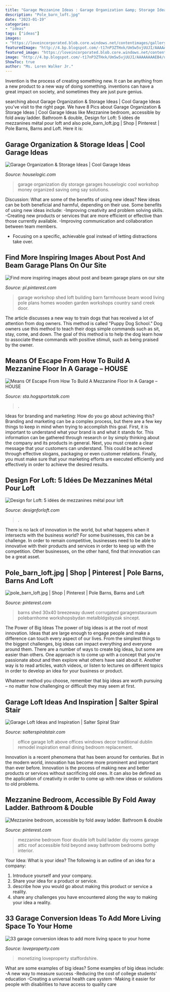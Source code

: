 ```yaml
---
title: "Garage Mezzanine Ideas : Garage Organization &amp; Storage Ideas"
description: "Pole_barn_loft.jpg"
date: "2023-01-19"
categories:
- "ideas"
tags: ["ideas"]
images:
- "https://loveincorporated.blob.core.windows.net/contentimages/gallery/e3d029c3-6f8f-43fc-bd24-0ed0fbd6d961-dellicampini_kitchen_garage_conversion.jpg"
featuredImage: "http://4.bp.blogspot.com/-t17nP3ZTHxk/Um5w5vjUUJI/AAAAAAAAEB4/uvq3f6uU2qM/s640/mezzanine.jpg"
featured_image: "https://loveincorporated.blob.core.windows.net/contentimages/gallery/e3d029c3-6f8f-43fc-bd24-0ed0fbd6d961-dellicampini_kitchen_garage_conversion.jpg"
image: "http://4.bp.blogspot.com/-t17nP3ZTHxk/Um5w5vjUUJI/AAAAAAAAEB4/uvq3f6uU2qM/s640/mezzanine.jpg"
ShowToc: true
author: "Ms. Loren Walker Jr."
---
```



Invention is the process of creating something new. It can be anything from a new product to a new way of doing something. inventions can have a great impact on society, and sometimes they are just pure genius.

	

		
searching about Garage Organization &amp; Storage Ideas | Cool Garage Ideas you've visit to the right page. We have 8 Pics about Garage Organization &amp; Storage Ideas | Cool Garage Ideas like Mezzanine bedroom, accessible by fold away ladder. Bathroom &amp; double, Design for Loft: 5 idées de mezzanines métal pour loft and also pole_barn_loft.jpg | Shop | Pinterest | Pole Barns, Barns and Loft. Here it is:
		
    
## Garage Organization &amp; Storage Ideas | Cool Garage Ideas

<img loading=lazy src="https://static.houselogic.com/content/images/garage-organization-ideas-standard_4cffdc37bfd2eb898191f5876cba79ae_1280x854_q85.jpg" onerror="this.onerror=null;this.src='https://tse4.mm.bing.net/th?id=OIP.9tVfbX_vhQsRip3gcfxCqwHaE7&amp;pid=15.1';" alt="Garage Organization &amp; Storage Ideas | Cool Garage Ideas">

_Source: houselogic.com_

>garage organization diy storage garages houselogic cool workshop money organized saving omg say solutions. 

	

Discussion: What are some of the benefits of using new ideas?
New ideas can be both beneficial and harmful, depending on their use. Some benefits of using new ideas include: 
-Improving creativity and problem solving skills.
-Creating new products or services that are more efficient or effective than those currently available.
-Improving communication and collaboration between team members. 
- Focusing on a specific, achievable goal instead of letting distractions take over.

    
## Find More Inspiring Images About Post And Beam Garage Plans On Our Site

<img loading=lazy src="https://i.pinimg.com/736x/65/73/e2/6573e23bbb8f8105a6a6d813df6ba5e1.jpg" onerror="this.onerror=null;this.src='https://tse1.mm.bing.net/th?id=OIP.MiMmomv9b27aZs-SA1cUSQHaE7&amp;pid=15.1';" alt="Find more inspiring images about post and beam garage plans on our site">

_Source: pl.pinterest.com_

>garage workshop shed loft building barn farmhouse beam wood living pole plans homes wooden garden workshops country sand creek door. 

	

The article discusses a new way to train dogs that has received a lot of attention from dog owners. This method is called "Puppy Dog School." Dog owners use this method to teach their dogs simple commands such as sit, stay, come, and down. The goal of this method is to help the dog learn how to associate these commands with positive stimuli, such as being praised by the owner.

    
## Means Of Escape From How To Build A Mezzanine Floor In A Garage – HOUSE

<img loading=lazy src="https://sta.hogsportstalk.com/wp-content/uploads/2018/07/How-to-Build-a-Mezzanine-Floor-in-a-Garage-Cafe.jpg" onerror="this.onerror=null;this.src='https://tse2.mm.bing.net/th?id=OIP.U4aoNdCrXiz1NJjsnnRfcwHaFj&amp;pid=15.1';" alt="Means Of Escape From How To Build A Mezzanine Floor In A Garage – HOUSE">

_Source: sta.hogsportstalk.com_

>. 

	

Ideas for branding and marketing: How do you go about achieving this?
Branding and marketing can be a complex process, but there are a few key things to keep in mind when trying to accomplish this goal. First, it is important to understand what your brand is and what it stands for. This information can be gathered through research or by simply thinking about the company and its products in general. Next, you must create a clear message that your customers can understand. This could be achieved through effective slogans, packaging or even customer relations. Finally, you must make sure that your marketing efforts are executed efficiently and effectively in order to achieve the desired results.

    
## Design For Loft: 5 Idées De Mezzanines Métal Pour Loft

<img loading=lazy src="http://4.bp.blogspot.com/-t17nP3ZTHxk/Um5w5vjUUJI/AAAAAAAAEB4/uvq3f6uU2qM/s640/mezzanine.jpg" onerror="this.onerror=null;this.src='https://tse3.mm.bing.net/th?id=OIP.LIa5npwm_jE90_fMFChY0AHaFj&amp;pid=15.1';" alt="Design for Loft: 5 idées de mezzanines métal pour loft">

_Source: designforloft.com_

>. 

	

There is no lack of innovation in the world, but what happens when it intersects with the business world? For some businesses, this can be a challenge. In order to remain competitive, businesses need to be able to innovative with their products and services in order to keep up with the competition. Other businesses, on the other hand, find that innovation can be a great asset.

    
## Pole_barn_loft.jpg | Shop | Pinterest | Pole Barns, Barns And Loft

<img loading=lazy src="https://s-media-cache-ak0.pinimg.com/736x/77/61/e7/7761e775cb90940241c4433a913fce51.jpg" onerror="this.onerror=null;this.src='https://tse2.mm.bing.net/th?id=OIP.EILzsOzmyD5W5pZ4kYVYGwHaFj&amp;pid=15.1';" alt="pole_barn_loft.jpg | Shop | Pinterest | Pole Barns, Barns and Loft">

_Source: pinterest.com_

>barns shed 30x40 breezeway duwet corrugated garagenstauraum polebarnhome workshopsbydan metalbldgsbyzak sincept. 

	

The Power of Big Ideas
The power of big ideas is at the root of most innovation. Ideas that are large enough to engage people and make a difference can touch every aspect of our lives. From the simplest things to the biggest challenges, big ideas can impact everything and everyone around them.
There are a number of ways to create big ideas, but some are easier than others. One approach is to come up with a concept that you’re passionate about and then explore what others have said about it. Another way is to read articles, watch videos, or listen to lectures on different topics in order to develop an idea for your business or product.

Whatever method you choose, remember that big ideas are worth pursuing – no matter how challenging or difficult they may seem at first.

    
## Garage Loft Ideas And Inspiration | Salter Spiral Stair

<img loading=lazy src="https://aws.salterspiralstair.com/wp-content/uploads/2016/02/22213357/office.jpg" onerror="this.onerror=null;this.src='https://tse2.mm.bing.net/th?id=OIP.fArE-sDfeDxatAYb6rKB7wHaF7&amp;pid=15.1';" alt="Garage Loft Ideas and Inspiration | Salter Spiral Stair">

_Source: salterspiralstair.com_

>office garage loft above offices windows decor traditional dublin remodel inspiration email dining bedroom replacement. 

	

Innovation is a recent phenomena that has been around for centuries. But in the modern world, innovation has become more prominent and important than ever before. Innovation is the process of making new and better products or services without sacrificing old ones. It can also be defined as the application of creativity in order to come up with new ideas or solutions to old problems.

    
## Mezzanine Bedroom, Accessible By Fold Away Ladder. Bathroom &amp; Double

<img loading=lazy src="https://i.pinimg.com/736x/6c/0f/b0/6c0fb077c89aa33cf7374c3ebb1dce30--mezzanine-bedroom-double-bedroom.jpg" onerror="this.onerror=null;this.src='https://tse2.mm.bing.net/th?id=OIP.puD0VDCA1wZbQ4-gzTYD8wHaLH&amp;pid=15.1';" alt="Mezzanine bedroom, accessible by fold away ladder. Bathroom &amp; double">

_Source: pinterest.com_

>mezzanine bedroom floor double loft build ladder diy rooms garage attic roof accessible fold beyond away bathroom bedrooms bothy interior. 

	

Your Idea: What is your idea?
The following is an outline of an idea for a company:
1. Introduce yourself and your company.
2. Share your idea for a product or service.
3. describe how you would go about making this product or service a reality.
4. share any challenges you have encountered along the way to making your idea a reality.

    
## 33 Garage Conversion Ideas To Add More Living Space To Your Home

<img loading=lazy src="https://loveincorporated.blob.core.windows.net/contentimages/gallery/e3d029c3-6f8f-43fc-bd24-0ed0fbd6d961-dellicampini_kitchen_garage_conversion.jpg" onerror="this.onerror=null;this.src='https://tse2.mm.bing.net/th?id=OIP.hA3ha2INtDfrKXP12xrXXAHaE7&amp;pid=15.1';" alt="33 garage conversion ideas to add more living space to your home">

_Source: loveproperty.com_

>monetizing loveproperty staffordshire. 

	

What are some examples of big ideas?
Some examples of big ideas include: 
-A new way to measure success 
-Reducing the cost of college students' education 
-Creating a universal health care system
-Making it easier for people with disabilities to have access to quality care

